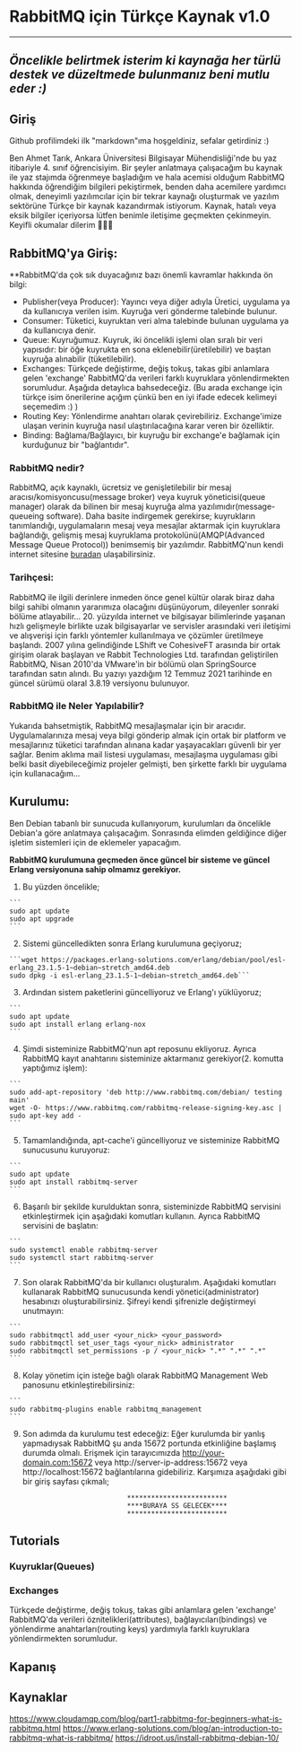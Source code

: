 # RabbitMQ için Türkçe Kaynak v1.0

-----------------------------------------------------------------------------------------------------
*Öncelikle belirtmek isterim ki kaynağa her türlü destek ve düzeltmede bulunmanız beni mutlu eder :)*
-----------------------------------------------------------------------------------------------------

## Giriş
Github profilimdeki ilk "markdown"ıma hoşgeldiniz, sefalar getirdiniz :)

Ben Ahmet Tarık, Ankara Üniversitesi Bilgisayar Mühendisliği'nde bu yaz itibariyle 4. sınıf öğrencisiyim. Bir şeyler anlatmaya çalışacağım bu kaynak ile yaz stajımda öğrenmeye başladığım ve hala acemisi olduğum RabbitMQ hakkında öğrendiğim bilgileri pekiştirmek, benden daha acemilere yardımcı olmak, deneyimli yazılımcılar için bir tekrar kaynağı oluşturmak ve yazılım sektörüne Türkçe bir kaynak kazandırmak istiyorum. Kaynak, hatalı veya eksik bilgiler içeriyorsa lütfen benimle iletişime geçmekten çekinmeyin. Keyifli okumalar dilerim 🥳🥳🥳


## RabbitMQ'ya Giriş:

**RabbitMQ'da çok sık duyacağınız bazı önemli kavramlar hakkında ön bilgi:

- Publisher(veya Producer): Yayıncı veya diğer adıyla Üretici, uygulama ya da kullanıcıya verilen isim. Kuyruğa veri gönderme talebinde bulunur.
- Consumer: Tüketici, kuyruktan veri alma talebinde bulunan uygulama ya da kullanıcıya denir. 
- Queue: Kuyruğumuz. Kuyruk, iki öncelikli işlemi olan sıralı bir veri yapısıdır: bir öğe kuyrukta en sona eklenebilir(üretilebilir) ve baştan kuyruğa alınabilir (tüketilebilir). 
- Exchanges: Türkçede değiştirme, değiş tokuş, takas gibi anlamlara gelen 'exchange' RabbitMQ'da verileri farklı kuyruklara yönlendirmekten sorumludur. Aşağıda detaylıca bahsedeceğiz. (Bu arada exchange için türkçe isim önerilerine açığım çünkü ben en iyi ifade edecek kelimeyi seçemedim :)   )
- Routing Key: Yönlendirme anahtarı olarak çevirebiliriz. Exchange'imize ulaşan verinin kuyruğa nasıl ulaştırılacağına karar veren bir özelliktir.
- Binding: Bağlama/Bağlayıcı, bir kuyruğu bir exchange'e bağlamak için kurduğunuz bir "bağlantıdır". 

### RabbitMQ nedir?

  RabbitMQ, açık kaynaklı, ücretsiz ve genişletilebilir bir mesaj aracısı/komisyoncusu(message broker) veya kuyruk yöneticisi(queue manager) olarak da bilinen bir mesaj kuyruğa alma yazılımıdır(message-queueing software). Daha basite indirgemek gerekirse; kuyrukların tanımlandığı, uygulamaların mesaj veya mesajlar aktarmak için kuyruklara bağlandığı, gelişmiş mesaj kuyruklama protokolünü(AMQP(Advanced Message Queue Protocol)) benimsemiş bir yazılımdır. RabbitMQ'nun kendi internet sitesine [buradan](https://www.rabbitmq.com/) ulaşabilirsiniz.

### Tarihçesi:
  
  RabbitMQ ile ilgili derinlere inmeden önce genel kültür olarak biraz daha bilgi sahibi olmanın yararımıza olacağını düşünüyorum, dileyenler sonraki bölüme atlayabilir... 20. yüzyılda internet ve bilgisayar bilimlerinde yaşanan hızlı gelişmeyle birlikte uzak bilgisayarlar ve servisler arasındaki veri iletişimi ve alışverişi için farklı yöntemler kullanılmaya ve çözümler üretilmeye başlandı. 2007 yılına gelindiğinde LShift ve CohesiveFT arasında bir ortak girişim olarak başlayan ve Rabbit Technologies Ltd. tarafından geliştirilen RabbitMQ, Nisan 2010'da VMware'in bir bölümü olan SpringSource tarafından satın alındı. Bu yazıyı yazdığım 12 Temmuz 2021 tarihinde en güncel sürümü olaral 3.8.19 versiyonu bulunuyor.
  
### RabbitMQ ile Neler Yapılabilir?
  Yukarıda bahsetmiştik, RabbitMQ mesajlaşmalar için bir aracıdır. Uygulamalarınıza mesaj veya bilgi gönderip almak için ortak bir platform ve mesajlarınız tüketici tarafından alınana kadar yaşayacakları güvenli bir yer sağlar. Benim aklıma mail listesi uygulaması, mesajlaşma uygulaması gibi belki basit diyebileceğimiz projeler gelmişti, ben şirkette farklı bir uygulama için kullanacağım... 

## Kurulumu:

  Ben Debian tabanlı bir sunucuda kullanıyorum, kurulumları da öncelikle Debian'a göre anlatmaya çalışacağım. Sonrasında elimden geldiğince diğer işletim sistemleri için de eklemeler yapacağım.
  
  **RabbitMQ kurulumuna geçmeden önce güncel bir sisteme ve güncel Erlang versiyonuna sahip olmamız gerekiyor.**
  1. Bu yüzden öncelikle;
 
    ```
    sudo apt update
    sudo apt upgrade
    ```
  2. Sistemi güncelledikten sonra Erlang kurulumuna geçiyoruz;
  
    ```wget https://packages.erlang-solutions.com/erlang/debian/pool/esl-erlang_23.1.5-1~debian~stretch_amd64.deb
    sudo dpkg -i esl-erlang_23.1.5-1~debian~stretch_amd64.deb```
  3. Ardından sistem paketlerini güncelliyoruz ve Erlang'ı yüklüyoruz;
  
    ```
    sudo apt update
    sudo apt install erlang erlang-nox
    ```  
  4. Şimdi sisteminize RabbitMQ'nun apt reposunu ekliyoruz. Ayrıca RabbitMQ kayıt anahtarını sisteminize aktarmanız gerekiyor(2. komutta yaptığımız işlem):
    
    ```
    sudo add-apt-repository 'deb http://www.rabbitmq.com/debian/ testing main'
    wget -O- https://www.rabbitmq.com/rabbitmq-release-signing-key.asc | sudo apt-key add -
    ```
  5. Tamamlandığında, apt-cache'i güncelliyoruz ve sisteminize RabbitMQ sunucusunu kuruyoruz:
    
    ```
    sudo apt update
    sudo apt install rabbitmq-server
    ```
  6. Başarılı bir şekilde kurulduktan sonra, sisteminizde RabbitMQ servisini etkinleştirmek için aşağıdaki komutları kullanın. Ayrıca RabbitMQ servisini de başlatın:
    
    ```
    sudo systemctl enable rabbitmq-server
    sudo systemctl start rabbitmq-server
    ```
  7. Son olarak RabbitMQ'da bir kullanıcı oluşturalım. Aşağıdaki komutları kullanarak RabbitMQ sunucusunda kendi yönetici(administrator) hesabınızı oluşturabilirsiniz. Şifreyi kendi şifrenizle değiştirmeyi unutmayın:
    
    ```
    sudo rabbitmqctl add_user <your_nick> <your_password> 
    sudo rabbitmqctl set_user_tags <your_nick> administrator
    sudo rabbitmqctl set_permissions -p / <your_nick> ".*" ".*" ".*"
    ```
  8. Kolay yönetim için isteğe bağlı olarak RabbitMQ Management Web panosunu etkinleştirebilirsiniz:
    
    ```
    sudo rabbitmq-plugins enable rabbitmq_management
    ```
  9. Son adımda da kurulumu test edeceğiz:
    Eğer kurulumda bir yanlış yapmadıysak RabbitMQ şu anda 15672 portunda etkinliğine başlamış durumda olmalı. Erişmek için tarayıcımızda 
      http://your-domain.com:15672 veya 
      http://server-ip-address:15672 veya
      http://localhost:15672 bağlantılarına gidebiliriz. Karşımıza aşağıdaki gibi bir giriş sayfası çıkmalı;
                             
                                   *************************
                                   ****BURAYA SS GELECEK****
                                   *************************

## Tutorials
### Kuyruklar(Queues)
### Exchanges

Türkçede değiştirme, değiş tokuş, takas gibi anlamlara gelen 'exchange' RabbitMQ'da verileri öznitelikleri(attributes), bağlayıcıları(bindings) ve yönlendirme anahtarları(routing keys) yardımıyla farklı kuyruklara yönlendirmekten sorumludur.


###
## Kapanış

## Kaynaklar
https://www.cloudamqp.com/blog/part1-rabbitmq-for-beginners-what-is-rabbitmq.html
https://www.erlang-solutions.com/blog/an-introduction-to-rabbitmq-what-is-rabbitmq/
https://idroot.us/install-rabbitmq-debian-10/
